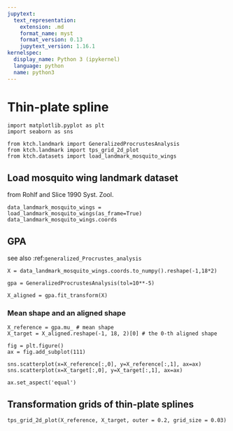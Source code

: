 ```yaml
---
jupytext:
  text_representation:
    extension: .md
    format_name: myst
    format_version: 0.13
    jupytext_version: 1.16.1
kernelspec:
  display_name: Python 3 (ipykernel)
  language: python
  name: python3
---
```


# Thin-plate spline

```{code-cell} ipython3
import matplotlib.pyplot as plt
import seaborn as sns

from ktch.landmark import GeneralizedProcrustesAnalysis
from ktch.landmark import tps_grid_2d_plot
from ktch.datasets import load_landmark_mosquito_wings
```

## Load mosquito wing landmark dataset
from Rohlf and Slice 1990 Syst. Zool.

```{code-cell} ipython3
data_landmark_mosquito_wings = load_landmark_mosquito_wings(as_frame=True)
data_landmark_mosquito_wings.coords
```

## GPA
see also :ref:`generalized_Procrustes_analysis`

```{code-cell} ipython3
X = data_landmark_mosquito_wings.coords.to_numpy().reshape(-1,18*2)
```

```{code-cell} ipython3
gpa = GeneralizedProcrustesAnalysis(tol=10**-5)
```

```{code-cell} ipython3
X_aligned = gpa.fit_transform(X)
```

### Mean shape and an aligned shape

```{code-cell} ipython3
X_reference = gpa.mu_ # mean shape
X_target = X_aligned.reshape(-1, 18, 2)[0] # the 0-th aligned shape
```

```{code-cell} ipython3
fig = plt.figure()
ax = fig.add_subplot(111)

sns.scatterplot(x=X_reference[:,0], y=X_reference[:,1], ax=ax)
sns.scatterplot(x=X_target[:,0], y=X_target[:,1], ax=ax)

ax.set_aspect('equal')
```

## Transformation grids of thin-plate splines

```{code-cell} ipython3
tps_grid_2d_plot(X_reference, X_target, outer = 0.2, grid_size = 0.03)
```

